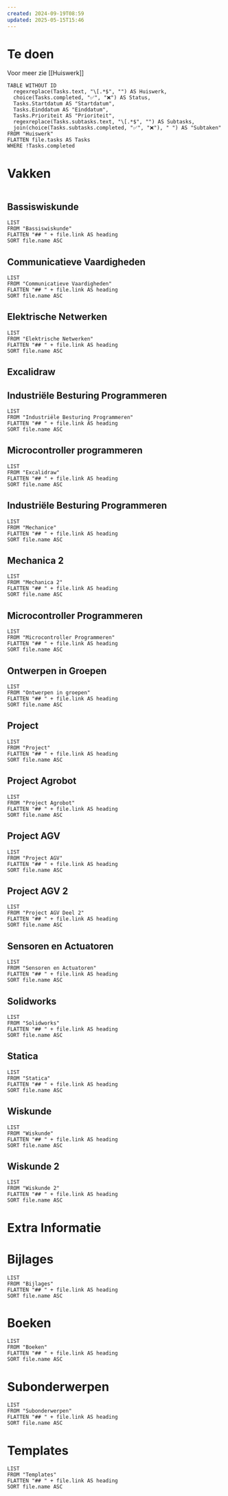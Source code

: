 ```yaml
---
created: 2024-09-19T08:59
updated: 2025-05-15T15:46
---
```


# Te doen
Voor meer zie [[Huiswerk]]
```dataview
TABLE WITHOUT ID 
  regexreplace(Tasks.text, "\[.*$", "") AS Huiswerk, 
  choice(Tasks.completed, "✅", "❌") AS Status, 
  Tasks.Startdatum AS "Startdatum", 
  Tasks.Einddatum AS "Einddatum",  
  Tasks.Prioriteit AS "Prioriteit", 
  regexreplace(Tasks.subtasks.text, "\[.*$", "") AS Subtasks, 
  join(choice(Tasks.subtasks.completed, "✅", "❌"), " ") AS "Subtaken"
FROM "Huiswerk"
FLATTEN file.tasks AS Tasks
WHERE !Tasks.completed
```

# Vakken

```toc
```

## Bassiswiskunde
```dataview
LIST
FROM "Bassiswiskunde"
FLATTEN "## " + file.link AS heading
SORT file.name ASC
```

## Communicatieve Vaardigheden
```dataview
LIST
FROM "Communicatieve Vaardigheden"
FLATTEN "## " + file.link AS heading
SORT file.name ASC
```

## Elektrische Netwerken
```dataview
LIST
FROM "Elektrische Netwerken"
FLATTEN "## " + file.link AS heading
SORT file.name ASC
```

## Excalidraw

## Industriële Besturing Programmeren
```dataview
LIST
FROM "Industriële Besturing Programmeren"
FLATTEN "## " + file.link AS heading
SORT file.name ASC
```
## Microcontroller programmeren
```dataview
LIST
FROM "Excalidraw"
FLATTEN "## " + file.link AS heading
SORT file.name ASC
```

## Industriële Besturing Programmeren
```dataview
LIST
FROM "Mechanice"
FLATTEN "## " + file.link AS heading
SORT file.name ASC
```

## Mechanica 2
```dataview
LIST
FROM "Mechanica 2"
FLATTEN "## " + file.link AS heading
SORT file.name ASC
```


## Microcontroller Programmeren
```dataview
LIST
FROM "Microcontroller Programmeren"
FLATTEN "## " + file.link AS heading
SORT file.name ASC
```

## Ontwerpen in Groepen 
```dataview
LIST
FROM "Ontwerpen in groepen"
FLATTEN "## " + file.link AS heading
SORT file.name ASC
```

## Project
```dataview
LIST
FROM "Project"
FLATTEN "## " + file.link AS heading
SORT file.name ASC
```

## Project Agrobot
```dataview
LIST
FROM "Project Agrobot"
FLATTEN "## " + file.link AS heading
SORT file.name ASC
```

## Project AGV
```dataview
LIST
FROM "Project AGV"
FLATTEN "## " + file.link AS heading
SORT file.name ASC
```

## Project AGV 2
```dataview
LIST
FROM "Project AGV Deel 2"
FLATTEN "## " + file.link AS heading
SORT file.name ASC
```
## Sensoren en Actuatoren
```dataview
LIST
FROM "Sensoren en Actuatoren"
FLATTEN "## " + file.link AS heading
SORT file.name ASC
```

## Solidworks
```dataview
LIST
FROM "Solidworks"
FLATTEN "## " + file.link AS heading
SORT file.name ASC
```

## Statica
```dataview
LIST
FROM "Statica"
FLATTEN "## " + file.link AS heading
SORT file.name ASC
```

## Wiskunde
```dataview
LIST
FROM "Wiskunde"
FLATTEN "## " + file.link AS heading
SORT file.name ASC
```

## Wiskunde 2
```dataview
LIST
FROM "Wiskunde 2"
FLATTEN "## " + file.link AS heading
SORT file.name ASC
```

# Extra Informatie

# Bijlages
```dataview
LIST
FROM "Bijlages"
FLATTEN "## " + file.link AS heading
SORT file.name ASC
```

# Boeken
```dataview
LIST
FROM "Boeken"
FLATTEN "## " + file.link AS heading
SORT file.name ASC
```

# Subonderwerpen
```dataview
LIST
FROM "Subonderwerpen"
FLATTEN "## " + file.link AS heading
SORT file.name ASC
```

# Templates
```dataview
LIST
FROM "Templates"
FLATTEN "## " + file.link AS heading
SORT file.name ASC
```